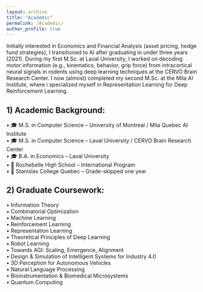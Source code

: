 ```yaml
---
layout: archive
title: "Academic"
permalink: /Academic/
author_profile: true
---
```



Initially interested in Economics and Financial Analysis (asset pricing, hedge fund strategies), I transitioned to AI after graduating in under three years (2021). During my first M.Sc. at Laval University, I worked on decoding motor information (e.g., kinematics, behavior, grip force) from intracortical neural signals in rodents using deep learning techniques at the CERVO Brain Research Center. I now (almost) completed my second M.Sc. at the Mila AI Institute, where i specialized myself in Representation Learning for Deep Reinforcement Learning.


## 1) Academic Background:  

• 🎓 M.S. in Computer Science – University of Montreal / Mila Quebec AI Institute  
• 🎓 M.S. in Computer Science – Laval University / CERVO Brain Research Center  
• 🎓 B.A. in Economics – Laval University  
• 🏫 Rochebelle High School – International Program  
• 🏫 Stanislas College Quebec – Grade-skipped one year  


## 2) Graduate Coursework:  

• Information Theory  
• Combinatorial Optimization  
• Machine Learning  
• Reinforcement Learning  
• Representation Learning  
• Theoretical Principles of Deep Learning  
• Robot Learning  
• Towards AGI: Scaling, Emergence, Alignment  
• Design & Simulation of Intelligent Systems for Industry 4.0  
• 3D Perception for Autonomous Vehicles  
• Natural Language Processing  
• Bioinstrumentation & Biomedical Microsystems  
• Quantum Computing



